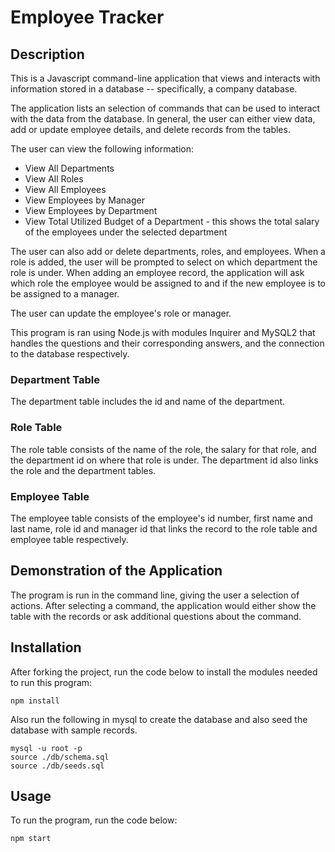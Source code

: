 # Employee Tracker

## Description

This is a Javascript command-line application that views and interacts with information stored in a database -- specifically, a company database.

The application lists an selection of commands that can be used to interact with the data from the database. In general, the user can either view data, add or update employee details, and delete records from the tables.

The user can view the following information:

- View All Departments
- View All Roles
- View All Employees
- View Employees by Manager
- View Employees by Department
- View Total Utilized Budget of a Department - this shows the total salary of the employees under the selected department

The user can also add or delete departments, roles, and employees.
When a role is added, the user will be prompted to select on which department the role is under. When adding an employee record, the application will ask which role the employee would be assigned to and if the new employee is to be assigned to a manager.

The user can update the employee's role or manager.

This program is ran using Node.js with modules Inquirer and MySQL2 that handles the questions and their corresponding answers, and the connection to the database respectively.

### Department Table

The department table includes the id and name of the department.

### Role Table

The role table consists of the name of the role, the salary for that role, and the department id on where that role is under. The department id also links the role and the department tables.

### Employee Table

The employee table consists of the employee's id number, first name and last name, role id and manager id that links the record to the role table and employee table respectively.

## Demonstration of the Application

The program is run in the command line, giving the user a selection of actions. After selecting a command, the application would either show the table with the records or ask additional questions about the command.

## Installation

After forking the project, run the code below to install the modules needed to run this program:

```
npm install
```

Also run the following in mysql to create the database and also seed the database with sample records.

```
mysql -u root -p
source ./db/schema.sql
source ./db/seeds.sql
```

## Usage

To run the program, run the code below:

```
npm start
```

